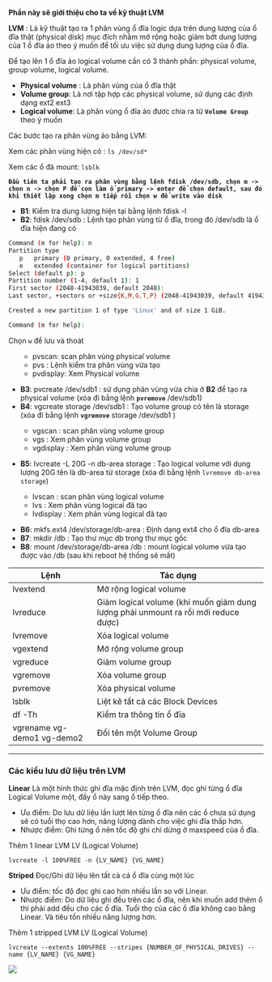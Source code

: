 **Phần này sẽ giới thiệu cho ta về kỹ thuật LVM**

**LVM** : Là kỹ thuật tạo ra 1 phân vùng ổ đĩa logic dựa trên dung lượng của ổ đĩa thật (physical disk) mục đích nhằm mở rộng hoặc giảm bớt dung lượng của 1 ổ đĩa ảo theo ý muốn để tối ưu việc sử dụng dung lượng của ổ đĩa.

Để tạo lên 1 ổ đĩa ảo logical volume cần có 3 thành phần: physical volume, group volume, logical volume.

- **Physical volume** : Là phân vùng của ổ đĩa thật
- **Volume group**: Là nơi tập hợp các physical volume, sử dụng các định dạng ext2 ext3
- **Logical volume**: Là phân vùng ổ đĩa ảo đươc chia ra từ **`Volume Group`** theo ý muốn

Các bước tạo ra phân vùng ảo bằng LVM:

Xem các phân vùng hiện có : `ls /dev/sd*`

Xem các ổ đã mount: `lsblk`

**`Đầu tiên ta phải tạo ra phân vùng bằng lệnh fdisk /dev/sdb, chọn m -> chọn n -> chọn P để cọn làm ổ primary -> enter để chọn default, sau đó khi thiết lập xong chọn m tiếp rồi chọn w để write vào disk`**

- **B1**: Kiểm tra dung lượng hiện tại bằng lệnh fdisk -l
- **B2**: fdisk /dev/sdb : Lệnh tạo phân vùng từ ổ đĩa, trong đó /dev/sdb là ổ đĩa hiện đang có

```sh
Command (m for help): n
Partition type
   p   primary (0 primary, 0 extended, 4 free)
   e   extended (container for logical partitions)
Select (default p): p
Partition number (1-4, default 1): 1
First sector (2048-41943039, default 2048): 
Last sector, +sectors or +size{K,M,G,T,P} (2048-41943039, default 41943039): +1G

Created a new partition 1 of type 'Linux' and of size 1 GiB.

Command (m for help): 
```
Chọn `w` để lưu và thoát


<ul>
<ul>
        <li>pvscan: scan phân vùng physical volume</li>
        <li>pvs : Lệnh kiểm tra phân vùng vừa tạo</li>
        <li>pvdisplay: Xem Physical volume</li>
        </ul>
        </ul>
        
- **B3**: pvcreate /dev/sdb1 : sử dụng phân vùng vừa chia ở **B2** để tạo ra physical volume (xóa đi bằng lệnh **`pvremove`** /dev/sdb1)
- **B4**: vgcreate storage /dev/sdb1 : Tạo volume group có tên là storage (xóa đi bằng lệnh **`vgremove`** storage /dev/sdb1 )
<ul>
<ul>
        <li>vgscan : scan phân vùng volume group</li>
        <li>vgs : Xem phân vùng volume group</li>
        <li>vgdisplay : Xem phân vùng volume group</li>
</ul>
</ul>
        
- **B5**: lvcreate -L 20G -n db-area storage : Tạo logical volume với dung lượng 20G tên là db-area từ storage (xóa đi bằng lệnh `lvremove db-area storage`)
<ul>
<ul>
        <li>lvscan : scan phân vùng logical volume</li>
        <li>lvs : Xem phân vùng logical đã tạo</li>
        <li>lvdisplay : Xem phân vùng logical đã tạo</li>
</ul>
</ul>

- **B6**: mkfs.ext4 /dev/storage/db-area : Định dạng ext4 cho ổ đĩa db-area
- **B7**: mkdir /db : Tạo thư mục db trong thư mục gốc
- **B8**: mount  /dev/storage/db-area  /db : mount logical volume vừa tạo được vào /db (sau khi reboot hệ thống sẽ mất)

|                 Lệnh                  |              Tác dụng                                        
|---------------------------------------|-----------------------------------
|               lvextend                | Mở rộng logical volume
|               lvreduce                | Giảm logical volume (khi  muốn giảm dung lượng phải unmount ra rồi mới reduce được)
|               lvremove                | Xóa logical volume       
|               vgextend                | Mở rộng volume group
|               vgreduce                | Giảm volume group
|               vgremove                | Xóa volume group
|               pvremove                | Xóa physical volume
|               lsblk                   | Liệt kê tất cả các Block Devices
|               df -Th                  | Kiểm tra thông tin ổ đĩa
|     vgrename vg-demo1 vg-demo2        | Đổi tên một Volume Group

-------
### Các kiểu lưu dữ liệu trên LVM



**Linear** Là một hình thức ghi đĩa mặc định trên LVM, đọc ghi từng ổ đĩa Logical Volume một, đầy ổ này sang ổ tiếp theo. 

- Ưu điểm: Do lưu dữ liệu lần lượt lên từng ổ đĩa nên các ổ chưa sử dụng sẽ có tuổi thọ cao hơn, năng lượng dành cho việc ghi đĩa thấp hơn.
- Nhược điểm: Ghi từng ổ nên tốc độ ghi chỉ dừng ở maxspeed của ổ đĩa.

Thêm 1 linear LVM LV (Logical Volume)
	
	lvcreate -l 100%FREE -n {LV_NAME} {VG_NAME}


**Striped** Đọc/Ghi dữ liệu lên tất cả cá ổ đĩa cùng một lúc

- Ưu điểm: tốc độ đọc ghi cao hơn nhiều lần so với Linear.
- Nhược điểm: Do dữ liệu ghi đều trên các ổ đĩa, nên khi muốn add thêm ổ thì phải add đều cho các ổ đĩa. Tuổi thọ của các ổ đĩa không cao bằng Linear. Và tiêu tốn nhiều năng lượng hơn.

Thêm 1 stripped LVM LV (Logical Volume)

	lvcreate --extents 100%FREE --stripes {NUMBER_OF_PHYSICAL_DRIVES} --name {LV_NAME} {VG_NAME}
	
<img src="https://i.imgur.com/v6XawHf.png">
